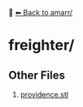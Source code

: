 📁 [⬅ Back to amarr/](../README.md)

# freighter/


## Other Files
1. [providence.stl](./providence.stl)
